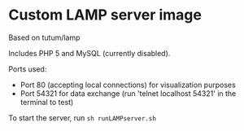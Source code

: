 Custom LAMP server image
========================

Based on tutum/lamp

Includes PHP 5 and MySQL (currently disabled).

Ports used:
* Port 80 (accepting local connections) for visualization purposes
* Port 54321 for data exchange (run 'telnet localhost 54321' in the terminal to test)


To start the server, run `sh runLAMPserver.sh`
